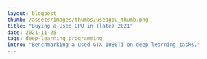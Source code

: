 ```yaml
---
layout: blogpost
thumb: /assets/images/thumbs/usedgpu_thumb.png
title: "Buying a Used GPU in (late) 2021"
date: 2021-11-25
tags: deep-learning programming
intro: "Benchmarking a used GTX 1080Ti on deep learning tasks."
---
```


<script type="text/javascript" src="https://www.gstatic.com/charts/loader.js"></script>

<div id="detail_chart" style="margin: auto; height: 700px;"></div>
<div id="avg_chart" style="margin: auto; height: 350px;"></div>

<script>
google.charts.load('current', {packages: ['corechart', 'bar']});
google.charts.setOnLoadCallback(drawMultSeries);
google.charts.setOnLoadCallback(drawSeries);

function drawMultSeries() {
      var data = google.visualization.arrayToDataTable([
        ['Training Task', 'Lambda', 'Like-New', 'Renewed', '2x'],
        ['ssd', 0.51, 0.41, 0.41, 0.80],
        ['resnet50', 0.53, 0.52, 0.52, 0.99],
        ['maskrcnn', 0.7, 0.6, 0.6, 1.2],
        ['gnmt', 0.53, 0.55, 0.55, 0.80],
        ['ncf', 0.44, 0.45, 0.45, 0.78],
        ['transformerxlbase', 0.43, 0, 0, 1.07],
        ['transformerxllarge', 0, 0, 0, 0],
        ['tacotron2', 0.33, 0.40, 0.40, 0.76],
        ['waveglow', 0.40, 0.43, 0.42, 0.66],
        ['bertbase', 0.67, 0.55, 0.55, 0.88],
        ['bertlarge', 0.42, 0.33, 0.33, 0.42]
      ]);

      var options = {
        title: 'GTX 1080Ti Throughput Benchmarks',
        chartArea: {width: '60%'},
        hAxis: {
          title: 'Throughput Relative to V100 32GB',
          minValue: 0
        },
        vAxis: {
          title: 'Training Task'
        },
        legend: {position: 'top'}
      };

      var chart = new google.visualization.BarChart(document.getElementById('detail_chart'));
      chart.draw(data, options);
    }
    
function drawSeries() {
      var data = google.visualization.arrayToDataTable([
        ['Device', 'Average Throughput'],
        ['GTX 1080Ti Lambda', 0.50],
        ['GTX 1080Ti Like-New', 0.47],
        ['GTX 1080Ti Renewed', 0.47],
        ['2x GTX 1080Ti', 0.84]
      ]);

      var options = {
        title: 'Average Throughput Benchmark',
        legend: 'none',
        chartArea: {width: '60%'},
        hAxis: {
          title: 'Throughput Relative to V100 32GB',
          minValue: 0
        }
      };

      var chart = new google.visualization.BarChart(document.getElementById('avg_chart'));
      chart.draw(data, options);
    }
</script>
